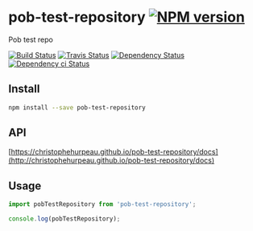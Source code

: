 # pob-test-repository [![NPM version][npm-image]][npm-url]

Pob test repo

[![Build Status][circleci-status-image]][circleci-status-url]
[![Travis Status][travisci-status-image]][travisci-status-url]
[![Dependency Status][daviddm-image]][daviddm-url]
[![Dependency ci Status][dependencyci-image]][dependencyci-url]

## Install

```bash
npm install --save pob-test-repository
```

## API

[https://christophehurpeau.github.io/pob-test-repository/docs](http://christophehurpeau.github.io/pob-test-repository/docs)

## Usage

```js
import pobTestRepository from 'pob-test-repository';

console.log(pobTestRepository);
```

[npm-image]: https://img.shields.io/npm/v/pob-test-repository.svg?style=flat-square
[npm-url]: https://npmjs.org/package/pob-test-repository
[daviddm-image]: https://david-dm.org/christophehurpeau/pob-test-repository.svg?style=flat-square
[daviddm-url]: https://david-dm.org/christophehurpeau/pob-test-repository
[dependencyci-image]: https://dependencyci.com/github/christophehurpeau/pob-test-repository/badge?style=flat-square
[dependencyci-url]: https://dependencyci.com/github/christophehurpeau/pob-test-repository
[circleci-status-image]: https://img.shields.io/circleci/project/christophehurpeau/pob-test-repository/master.svg?style=flat-square
[circleci-status-url]: https://circleci.com/gh/christophehurpeau/pob-test-repository
[travisci-status-image]: https://img.shields.io/travis/christophehurpeau/pob-test-repository/master.svg?style=flat-square
[travisci-status-url]: https://travis-ci.org/christophehurpeau/pob-test-repository
